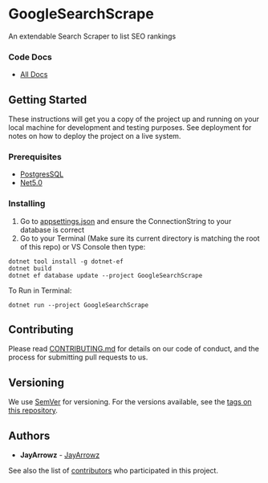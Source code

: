 # GoogleSearchScrape
An extendable Search Scraper to list SEO rankings

### Code Docs
* [All Docs](https://jayarrowz.github.io/GoogleSearchScrape/api)

## Getting Started

These instructions will get you a copy of the project up and running on your local machine for development and testing purposes. See deployment for notes on how to deploy the project on a live system.

### Prerequisites
* [PostgresSQL](https://www.postgresql.org/download/)
* [Net5.0](https://dotnet.microsoft.com/download/dotnet/5.0)

### Installing
1. Go to [appsettings.json](https://github.com/JayArrowz/GoogleSearchScrape/blob/master/GoogleSearchScrape/appsettings.json) and ensure the ConnectionString to your database is correct
2. Go to your Terminal (Make sure its current directory is matching the root of this repo) or VS Console then type:
```
dotnet tool install -g dotnet-ef
dotnet build
dotnet ef database update --project GoogleSearchScrape
```

To Run in Terminal: 
```
dotnet run --project GoogleSearchScrape
```

## Contributing

Please read [CONTRIBUTING.md](https://gist.github.com/PurpleBooth/b24679402957c63ec426) for details on our code of conduct, and the process for submitting pull requests to us.

## Versioning

We use [SemVer](http://semver.org/) for versioning. For the versions available, see the [tags on this repository](https://github.com/JayArrowz/GoogleSearchScrape/tags). 

## Authors

* **JayArrowz** - [JayArrowz](https://github.com/JayArrowz)

See also the list of [contributors](https://github.com/JayArrowz/GoogleSearchScrape/contributors) who participated in this project.
